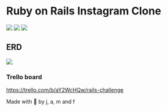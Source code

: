 # Ruby on Rails Instagram Clone

<img src="https://i.imgur.com/FU7Qpo5.png" />
<img src="https://i.imgur.com/XXnFRNn.png" />
<img src="https://i.imgur.com/99oQv3k.png" />

## ERD
<img src="https://i.imgur.com/sgUW4Xb.png" />

### Trello board
https://trello.com/b/aY2WcHQw/rails-challenge

Made with 🍗  by j, a, m and f 
